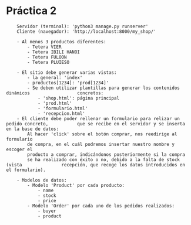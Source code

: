 # Práctica 2

		Servidor (terminal): 'python3 manage.py runserver'
		Cliente (navegador): 'http://localhost:8000/my_shop/'

		- Al menos 3 productos diferentes:
			- Tetera VIER
			- Tetera IBILI HANOI
			- Tetera FULOON
			- Tetera PLUIESO

		- El sitio debe generar varias vistas: 
			- la general: 'index'
			- productos[1234]: 'prod[1234]'
			- Se deben utilizar plantillas para generar los contenidos dinámicos 				  concretos:
				- 'shop.html': página principal
				- 'prod.html'
				- 'formulario.html'
				- 'recepcion.html'
		- El cliente debe poder rellenar un formulario para relizar un pedido concreto, 		  que se recibe en el servidor y se inserta en la base de datos:
			Al hacer 'click' sobre el botón comprar, nos reedirige al formulario
			de compra, en el cuál podremos insertar nuestro nombre y escoger el 
			producto a comprar, indicándonos posteriormente si la compra
			se ha realizado con éxito o no, debido a la falta de stock (vista 				recepción, que recoge los datos introducidos en el formulario).
		
		- Modelos de datos:
			- Modelo 'Product' por cada producto:
				- name 
				- stock
				- price
			- Modelo 'Order' por cada uno de los pedidos realizados:
				- buyer
				- product

